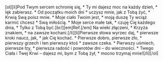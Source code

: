 [ol][li]Pod Twym sercem schronię się, * Ty mi dajesz moc na każdy dzień, * lęk zabierasz. * Od początku moich dni * uczysz mnie, jak z Tobą żyć, * Krwią Swą poisz mnie. * Moje ciało Twoim jest, * moją duszę Ty wciąż karmić chcesz * Swą miłością. * Moje serce małe tak, * czuję Cię każdego dnia, * Tylko z Tobą być.[br/][em]Ref.[/em] Na wieki złączeni, * Krzyża znakiem, * na zawsze kochani.[/li][li]Pierwsze słowa wyrzec daj, * pierwsze kroki naucz, jak, * jak Cię kochać. * Pierwsze dobro, pierwsze zło, * pierwszy grzech i ten pierwszy ktoś * zawsze czeka. * Pierwszy uśmiech, pierwsze łzy, * pierwsza radość i powrotów dni – do wieczności. * Twego Ciała i Twej Krwi – dajesz mi, bym z Tobą żył, * mocno trzymaj mnie![/li][/ol]
